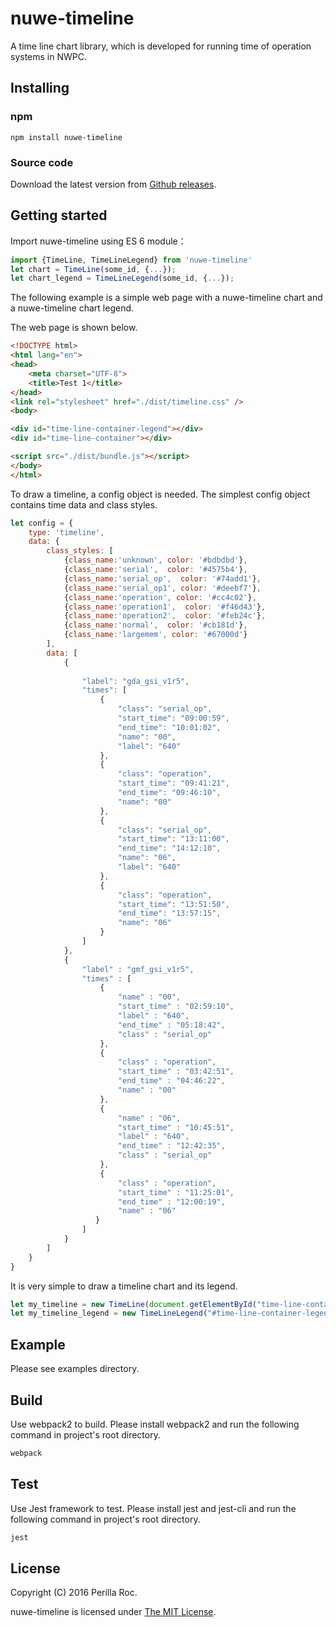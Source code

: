 # nuwe-timeline

A time line chart library, which is developed for running time of operation systems in NWPC.

## Installing

### npm

```
npm install nuwe-timeline
```
### Source code

Download the latest version from [Github releases](https://github.com/perillaroc/nuwe-timeline/releases).

## Getting started

Import nuwe-timeline using ES 6 module：

```javascript
import {TimeLine, TimeLineLegend} from 'nuwe-timeline'
let chart = TimeLine(some_id, {...});
let chart_legend = TimeLineLegend(some_id, {...});
```

The following example is a simple web page with a nuwe-timeline chart and a nuwe-timeline chart legend.

The web page is shown below.

```html
<!DOCTYPE html>
<html lang="en">
<head>
    <meta charset="UTF-8">
    <title>Test 1</title>
</head>
<link rel="stylesheet" href="./dist/timeline.css" />
<body>

<div id="time-line-container-legend"></div>
<div id="time-line-container"></div>

<script src="./dist/bundle.js"></script>
</body>
</html>
```
To draw a timeline, a config object is needed. 
The simplest config object contains time data and class styles.

```javascript
let config = {
    type: 'timeline',
    data: {
        class_styles: [
            {class_name:'unknown', color: '#bdbdbd'},
            {class_name:'serial',  color: '#4575b4'},
            {class_name:'serial_op',  color: '#74add1'},
            {class_name:'serial_op1', color: '#deebf7'},
            {class_name:'operation', color: '#cc4c02'},
            {class_name:'operation1',  color: '#f46d43'},
            {class_name:'operation2',  color: '#feb24c'},
            {class_name:'normal',  color: '#cb181d'},
            {class_name:'largemem', color: '#67000d'}
        ],
        data: [           
            {
                
                "label": "gda_gsi_v1r5",
                "times": [
                    {
                        "class": "serial_op",
                        "start_time": "09:00:59",
                        "end_time": "10:01:02",
                        "name": "00",
                        "label": "640"
                    },
                    {
                        "class": "operation",
                        "start_time": "09:41:21",
                        "end_time": "09:46:10",
                        "name": "00"
                    },
                    {
                        "class": "serial_op",
                        "start_time": "13:11:00",
                        "end_time": "14:12:10",
                        "name": "06",
                        "label": "640"
                    },
                    {
                        "class": "operation",
                        "start_time": "13:51:50",
                        "end_time": "13:57:15",
                        "name": "06"
                    }
                ]
            },
            {
                "label" : "gmf_gsi_v1r5",
                "times" : [
                    {
                        "name" : "00",
                        "start_time" : "02:59:10",
                        "label" : "640",
                        "end_time" : "05:18:42",
                        "class" : "serial_op"
                    },
                    {
                        "class" : "operation",
                        "start_time" : "03:42:51",
                        "end_time" : "04:46:22",
                        "name" : "00"
                    },
                    {
                        "name" : "06",
                        "start_time" : "10:45:51",
                        "label" : "640",
                        "end_time" : "12:42:35",
                        "class" : "serial_op"
                    },
                    {
                        "class" : "operation",
                        "start_time" : "11:25:01",
                        "end_time" : "12:00:19",
                        "name" : "06"
                   }
                ]
            }
        ]
    }
}
```

It is very simple to draw a timeline chart and its legend.

```javascript
let my_timeline = new TimeLine(document.getElementById("time-line-container"), config);
let my_timeline_legend = new TimeLineLegend("#time-line-container-legend", config);
```

## Example

Please see examples directory.

## Build

Use webpack2 to build. Please install webpack2 and run the following command in project's root directory.

```bash
webpack
```

## Test

Use Jest framework to test. Please install jest and jest-cli and run the following command in project's root directory.

```bash
jest
```

## License

Copyright (C) 2016 Perilla Roc.

nuwe-timeline is licensed under [The MIT License](https://opensource.org/licenses/MIT).

